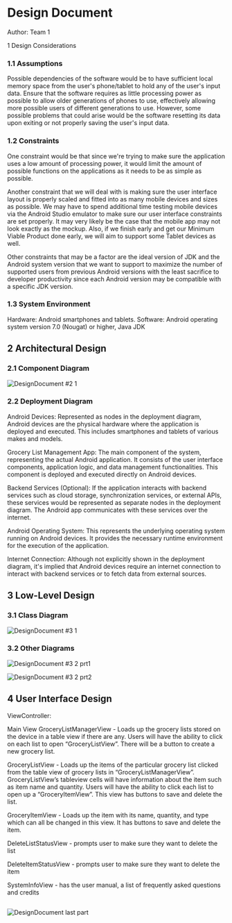 # Design Document

Author: Team 1

1 Design Considerations

### 1.1 Assumptions

Possible dependencies of the software would be to have sufficient local memory space from the user's phone/tablet to hold any of the user's input data.
Ensure that the software requires as little processing power as possible to allow older generations of phones to use, effectively allowing more possible users of different generations to use.
However, some possible problems that could arise would be the software resetting its data upon exiting or not properly saving the user's input data.

### 1.2 Constraints

One constraint would be that since we're trying to make sure the application uses a low amount of processing power, it would limit the amount of possible functions on the applications as it needs to be as simple as possible.

Another constraint that we will deal with is making sure the user interface layout is properly scaled and fitted into as many mobile devices and sizes as possible. We may have to spend additional time testing mobile devices via the Android Studio emulator to make sure our user interface constraints are set properly. It may very likely be the case that the mobile app may not look exactly as the mockup. Also, if we finish early and get our Minimum Viable Product done early, we will aim to support some Tablet devices as well.

Other constraints that may be a factor are the ideal version of JDK and the Android system version that we want to support to maximize the number of supported users from previous Android versions with the least sacrifice to developer productivity since each Android version may be compatible with a specific JDK version. 

### 1.3 System Environment

Hardware: Android smartphones and tablets.
Software: Android operating system version 7.0 (Nougat) or higher, Java JDK

## 2 Architectural Design



### 2.1 Component Diagram

![DesignDocument #2 1](https://github.com/anmoltalwar2615/test370/assets/145176535/f6ad95a2-2c7a-4398-ae1c-5c9ea2fab72d)



### 2.2 Deployment Diagram

Android Devices: Represented as nodes in the deployment diagram, Android devices are the physical hardware where the application is deployed and executed. This includes smartphones and tablets of various makes and models.

Grocery List Management App: The main component of the system, representing the actual Android application. It consists of the user interface components, application logic, and data management functionalities. This component is deployed and executed directly on Android devices.

Backend Services (Optional): If the application interacts with backend services such as cloud storage, synchronization services, or external APIs, these services would be represented as separate nodes in the deployment diagram. The Android app communicates with these services over the internet.

Android Operating System: This represents the underlying operating system running on Android devices. It provides the necessary runtime environment for the execution of the application.

Internet Connection: Although not explicitly shown in the deployment diagram, it's implied that Android devices require an internet connection to interact with backend services or to fetch data from external sources.

## 3 Low-Level Design





### 3.1 Class Diagram

![DesignDocument #3 1](https://github.com/anmoltalwar2615/test370/assets/145176535/f5592b19-fec8-4748-b048-8051cf44d9d6)



### 3.2 Other Diagrams

![DesignDocument #3 2 prt1](https://github.com/anmoltalwar2615/test370/assets/145176535/9719f404-6334-468d-a09c-fdd0af268996)


![DesignDocument #3 2 prt2](https://github.com/anmoltalwar2615/test370/assets/145176535/c925a24c-d7d3-47c0-8079-b5b4015d5180)




 

## 4 User Interface Design

ViewController:

Main View 
GroceryListManagerView - Loads up the grocery lists stored on the device in a table view if there are any. Users will have the ability to click on each list to open “GroceryListView”. There will be a button to create a new grocery list.

GroceryListView - Loads up the items of the particular grocery list clicked from the table view of grocery lists in “GroceryListManagerView”. GroceryListView’s tableview cells will have information about the item such as item name and quantity. Users will have the ability to click each list to open up a “GroceryItemView”. This view has buttons to save and delete the list.

GroceryItemView - Loads up the item with its name, quantity, and type which can all be changed in this view. It has buttons to save and delete the item.

DeleteListStatusView - prompts user to make sure they want to delete the list

DeleteItemStatusView - prompts user to make sure they want to delete the item

SystemInfoView - has the user manual, a list of frequently asked questions and credits


##

![DesignDocument last part](https://github.com/anmoltalwar2615/test370/assets/145176535/c4710e21-0ee7-4874-b20e-75b6dbfe81ff)

